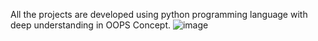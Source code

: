 All the projects are developed using python programming language with deep understanding in OOPS Concept.
![image](https://github.com/akashvishwakarma26/Games/assets/127021104/2bfc2d90-f4bd-485d-ae8d-a3faac153aee)
